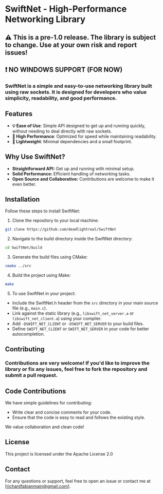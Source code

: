 # SwiftNet - High-Performance Networking Library

## ⚠️ This is a pre-1.0 release. The library is subject to change. Use at your own risk and report issues!

## ❗ NO WINDOWS SUPPORT (FOR NOW)

### SwiftNet is a simple and easy-to-use networking library built using raw sockets. It is designed for developers who value simplicity, readability, and good performance.

## Features
- **💡 Ease of Use**: Simple API designed to get up and running quickly, without needing to deal directly with raw sockets.
- **🚀 High Performance**: Optimized for speed while maintaining readability.
- **📂 Lightweight**: Minimal dependencies and a small footprint.

## Why Use SwiftNet?
- **Straightforward API:** Get up and running with minimal setup.
- **Solid Performance:** Efficient handling of networking tasks.
- **Open Source and Collaborative:** Contributions are welcome to make it even better.

## Installation
Follow these steps to install SwiftNet:
1. Clone the repository to your local machine:
```bash
git clone https://github.com/deadlightreal/SwiftNet
```
2. Navigate to the build directory inside the SwiftNet directory:
```bash
cd SwiftNet/build
```
3. Generate the build files using CMake:
```bash
cmake ../src
```
4. Build the project using Make:
```bash
make
```
5. To use SwiftNet in your project:
- Include the SwiftNet.h header from the `src` directory in your main source file (e.g., `main.c`).
- Link against the static library (e.g., `libswift_net_server.a` or `libswift_net_client.a`) using your compiler.
- Add `-DSWIFT_NET_CLIENT` or `-DSWIFT_NET_SERVER` to your build files.
- Define `SWIFT_NET_CLIENT` or `SWIFT_NET_SERVER` in your code for better autocompletion.

## Contributing
### Contributions are very welcome! If you'd like to improve the library or fix any issues, feel free to fork the repository and submit a pull request.

## Code Contributions
We have simple guidelines for contributing:

- Write clear and concise comments for your code.
- Ensure that the code is easy to read and follows the existing style.

We value collaboration and clean code!

## License
This project is licensed under the Apache License 2.0

## Contact
For any questions or support, feel free to open an issue or contact me at [richardfabianmain@gmail.com].
